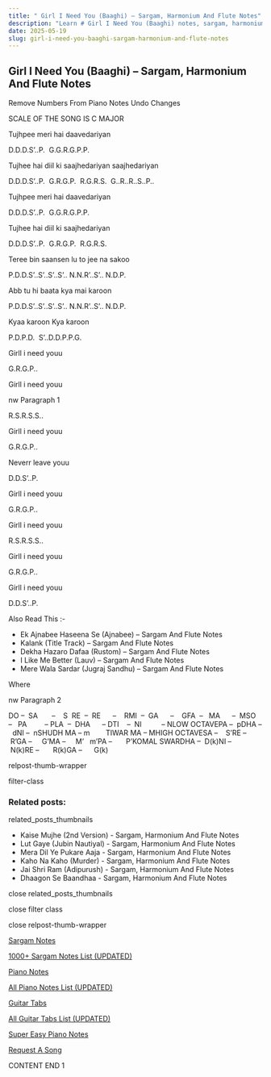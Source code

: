 ```yaml
---
title: " Girl I Need You (Baaghi) – Sargam, Harmonium And Flute Notes"
description: "Learn # Girl I Need You (Baaghi) notes, sargam, harmonium notations and flute notes. Easy step-by-step tutorial for beginners."
date: 2025-05-19
slug: girl-i-need-you-baaghi-sargam-harmonium-and-flute-notes
---
```


## Girl I Need You (Baaghi) – Sargam, Harmonium And Flute Notes

Remove Numbers From Piano Notes
Undo Changes

SCALE OF THE SONG IS C MAJOR

Tujhpee meri hai daavedariyan

D.D.D.S’..P.  G.G.R.G.P.P.

Tujhee hai diil ki saajhedariyan saajhedariyan

D.D.D.S’..P.  G.R.G.P.  R.G.R.S.  G..R..R..S..P..

Tujhpee meri hai daavedariyan

D.D.D.S’..P.  G.G.R.G.P.P.

Tujhee hai diil ki saajhedariyan

D.D.D.S’..P.  G.R.G.P.  R.G.R.S.

Teree bin saansen lu to jee na sakoo

P.D.D.S’..S’..S’..S’.. N.N.R’..S’.. N.D.P.

Abb tu hi baata kya mai karoon

P.D.D.S’..S’..S’..S’.. N.N.R’..S’.. N.D.P.

Kyaa karoon Kya karoon

P.D.P.D.  S’..D.D.P.P.G.

Girll i need youu

G.R.G.P..

Girll i need youu

nw Paragraph 1

R.S.R.S.S..

Girll i need youu

G.R.G.P..

Neverr leave youu

D.D.S’..P.

Girll i need youu

G.R.G.P..

Girll i need youu

R.S.R.S.S..

Girll i need youu

G.R.G.P..

Girll i need youu

D.D.S’..P.

Also Read This :-

- Ek Ajnabee Haseena Se (Ajnabee) – Sargam And Flute Notes
- Kalank (Title Track) – Sargam And Flute Notes
- Dekha Hazaro Dafaa (Rustom) – Sargam And Flute Notes
- I Like Me Better (Lauv) – Sargam And Flute Notes
- Mere Wala Sardar (Jugraj Sandhu) – Sargam And Flute Notes

Where

nw Paragraph 2

DO –  SA       –    S  RE  –  RE      –    RMI  –  GA      –    GFA  –   MA      –  MSO  –   PA         – PLA  –  DHA      – DTI    –  NI          – NLOW OCTAVEPA –  pDHA –  dNI –  nSHUDH MA – m        TIWAR MA – MHIGH OCTAVESA –    S’RE –     R’GA –     G’MA –     M’   m’PA –       P’KOMAL SWARDHA –  D(k)NI –       N(k)RE –       R(k)GA –      G(k)

relpost-thumb-wrapper

filter-class

### Related posts:

related_posts_thumbnails

- Kaise Mujhe (2nd Version) - Sargam, Harmonium And Flute Notes
- Lut Gaye (Jubin Nautiyal) - Sargam, Harmonium And Flute Notes
- Mera Dil Ye Pukare Aaja - Sargam, Harmonium And Flute Notes
- Kaho Na Kaho (Murder) - Sargam, Harmonium And Flute Notes
- Jai Shri Ram (Adipurush) - Sargam, Harmonium And Flute Notes
- Dhaagon Se Baandhaa - Sargam, Harmonium And Flute Notes

close related_posts_thumbnails

close filter class

close relpost-thumb-wrapper

[Sargam Notes](/sargam-notes.html)

[1000+ Sargam Notes List (UPDATED)](/all-songs-list-sargam-notes.html)

[Piano Notes](/piano-notes.html)

[All Piano Notes List (UPDATED)](/all-songs-list-piano-notes.html)

[Guitar Tabs](/guitar-tabs.html)

[All Guitar Tabs List (UPDATED)](/all-songs-list-guitar-tabs.html)

[Super Easy Piano Notes](https://studywall.in/)

[Request A Song](/request-a-song.html)

CONTENT END 1
